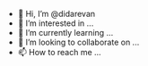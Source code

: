 - 👋 Hi, I’m @didarevan
- 👀 I’m interested in ...
- 🌱 I’m currently learning ...
- 💞️ I’m looking to collaborate on ...
- 📫 How to reach me ...

<!---
didarevan/didarevan is a ✨ special ✨ repository because its `README.md` (this file) appears on your GitHub profile.
You can click the Preview link to take a look at your changes.
--->
